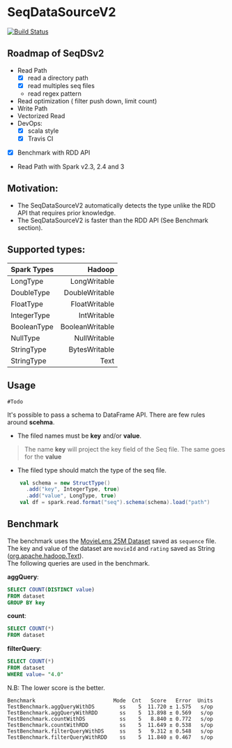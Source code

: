 # SeqDataSourceV2
[![Build Status](https://travis-ci.com/garawalid/seq-datasource-v2.svg?token=SMJd5DBDDJrYEpCNWqiF&branch=master)](https://travis-ci.com/garawalid/seq-datasource-v2)

## Roadmap of SeqDSv2

- Read Path
    - [x] read a directory path 
    - [x] read multiples seq files
    - read regex pattern
- Read optimization ( filter push down, limit count)
- Write Path
- Vectorized Read
- DevOps:
    - [x] scala style
    - [x] Travis CI
- [x] Benchmark with RDD API

- Read Path with Spark v2.3, 2.4 and 3



## Motivation:
- The SeqDataSourceV2 automatically detects the type unlike the RDD API that requires prior knowledge.
- The SeqDataSourceV2 is faster than the RDD API (See Benchmark section).


## Supported types:
    
| Spark Types   | Hadoop          |
| ------------- | ---------------:|
| LongType      | LongWritable    |
| DoubleType    | DoubleWritable  |
| FloatType     | FloatWritable   |
|  IntegerType  | IntWritable     |
| BooleanType   | BooleanWritable |
| NullType      | NullWritable    |
| StringType    | BytesWritable   |
| StringType    | Text            |

## Usage
`#Todo`

It's possible to pass a schema to DataFrame API. There are few rules around **scehma**.
- The filed names must be **key** and/or **value**.
> The name **key** will project the key field of the Seq file. The same goes for the **value**
- The filed type should match the type of the seq file.

```scala
    val schema = new StructType()
      .add("key", IntegerType, true)
      .add("value", LongType, true)
    val df = spark.read.format("seq").schema(schema).load("path")

```

## Benchmark
The benchmark uses the [MovieLens 25M Dataset](https://grouplens.org/datasets/movielens/25m/) saved as `sequence` file.
The key and value of the dataset are `movieId` and `rating` saved as String ([org.apache.hadoop.Text](https://hadoop.apache.org/docs/r2.8.0/api/org/apache/hadoop/io/Text.html)).  
The following queries are used in the benchmark.

**aggQuery**: 
```sql
SELECT COUNT(DISTINCT value)
FROM dataset 
GROUP BY key
```

**count**:
````sql
SELECT COUNT(*)
FROM dataset
````
**filterQuery**:
```sql
SELECT COUNT(*)
FROM dataset
WHERE value= "4.0"
```

N.B: The lower score is the better.
```console
Benchmark                         Mode  Cnt   Score   Error  Units
TestBenchmark.aggQueryWithDS        ss    5  11.720 ± 1.575   s/op
TestBenchmark.aggQueryWithRDD       ss    5  13.898 ± 0.569   s/op
TestBenchmark.countWithDS           ss    5   8.840 ± 0.772   s/op
TestBenchmark.countWithRDD          ss    5  11.649 ± 0.538   s/op
TestBenchmark.filterQueryWithDS     ss    5   9.312 ± 0.548   s/op
TestBenchmark.filterQueryWithRDD    ss    5  11.840 ± 0.467   s/op
```